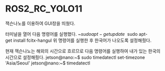 # ROS2_RC_YOLO11
잭슨나노를 이용하여 GUI창을 띄웠다.

터미널을 열어 다음 명령어를 실행했다.
 ~$ sudo apt-get update
 ~$ sudo apt-get install fcitx-hangul
위 명령어를 실행한 후 한국어가 나오도록 설정해줬다.

현재 잭슨나노는 해외의 시간으로 흐르므로 다음 명령어를 실행하여 내가 있는 한국의 시간으로 설정해줬다.
jetson@nano:~$ sudo timedatectl set-timezone 'Asia/Seoul'
jetson@nano:~$ timedatectl
